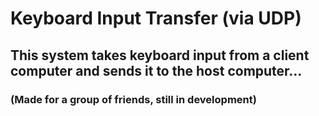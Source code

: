 <h1>Keyboard Input Transfer (via UDP)</h1>
<h2>This system takes keyboard input from a client computer and sends it to the host computer...</h2>
<h3>(Made for a group of friends, still in development)</h3>

